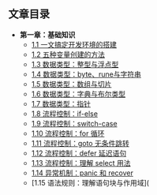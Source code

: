 ## 文章目录

- **第一章：基础知识**
  * [1.1 一文搞定开发环境的搭建](c01/c01_01.md)
  * [1.2 五种变量创建的方法](c01/c01_02.md)
  * [1.3 数据类型：整型与浮点型](c01/c01_03.md)
  * [1.4 数据类型：byte、rune与字符串](c01/c01_04.md)
  * [1.5 数据类型：数组与切片](c01/c01_05.md)
  * [1.6 数据类型：字典与布尔类型](c01/c01_06.md)
  * [1.7 数据类型：指针](c01/c01_07.md)
  * [1.8 流程控制：if-else](c01/c01_08.md)
  * [1.9 流程控制：switch-case](c01/c01_09.md)
  * [1.10 流程控制：for 循环](c01/c01_10.md)
  * [1.11 流程控制：goto 无条件跳转](c01/c01_11.md)
  * [1.12 流程控制：defer 延迟语句](c01/c01_12.md)
  * [1.13 流程控制：理解 select 用法](c01/c01_13.md)
  * [1.14 异常机制：panic 和 recover](c01/c01_14.md)
  * [1.15 语法规则：理解语句块与作用域](
